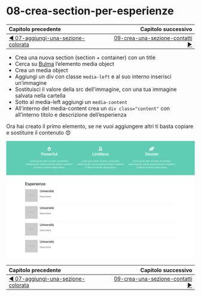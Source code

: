 # 08-crea-section-per-esperienze

| Capitolo precedente  | Capitolo successivo     |
| :--------------- | ---------------: |
| [◀︎ 07-aggiungi-una-sezione-colorata](../07-aggiungi-una-sezione-colorata)| [09-crea-una-sezione-contatti ▶︎](../09-crea-una-sezione-contatti) |

- Crea una nuova section (section + container) con un title
- Cerca su [Bulma](https://bulma.io/documentation/) l’elemento media object
- Crea un media object
- Aggiungi un div con classe  `media-left` e al suo interno inserisci un’immagine
- Sostituisci il valore della src dell’immagine, con una tua immagine salvata nella cartella
- Sotto al media-left aggiungi un `media-content` 
- All’interno del media-content crea un `div class="content"` con all’interno titolo e descrizione dell’esperienza

Ora hai creato il primo elemento, se ne vuoi aggiungere altri ti basta copiare e sostituire il contenuto 😍

<kbd>![08-image.png](../assets/Lessons/08-image.png)</kbd>

| Capitolo precedente  | Capitolo successivo     |
| :--------------- | ---------------: |
| [◀︎ 07-aggiungi-una-sezione-colorata](../07-aggiungi-una-sezione-colorata)| [09-crea-una-sezione-contatti ▶︎](../09-crea-una-sezione-contatti) |